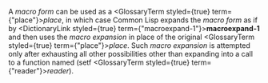  



A *macro form* can be used as a <GlossaryTerm styled={true} term={"place"}><i>place</i></GlossaryTerm>, in which case Common Lisp expands the *macro form* as if by <DictionaryLink styled={true} term={"macroexpand-1"}><b>macroexpand-1</b></DictionaryLink> and then uses the *macro expansion* in place of the original <GlossaryTerm styled={true} term={"place"}><i>place</i></GlossaryTerm>. Such *macro expansion* is attempted only after exhausting all other possibilities other than expanding into a call to a function named (setf <GlossaryTerm styled={true} term={"reader"}><i>reader</i></GlossaryTerm>). 




